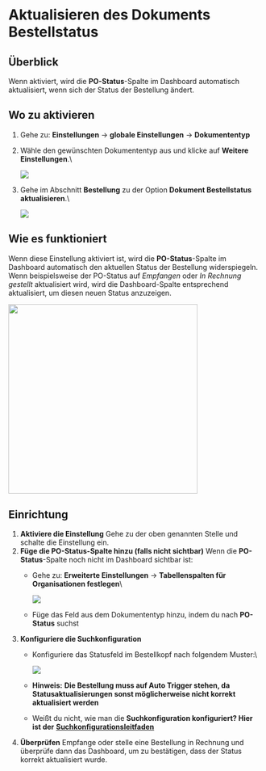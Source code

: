 # Aktualisieren des Dokuments Bestellstatus

## Überblick

Wenn aktiviert, wird die **PO-Status**-Spalte im Dashboard automatisch aktualisiert, wenn sich der Status der Bestellung ändert.

## Wo zu aktivieren

1. Gehe zu: **Einstellungen** → **globale Einstellungen** → **Dokumententyp**
2.  Wähle den gewünschten Dokumententyp aus und klicke auf **Weitere Einstellungen**.\


    ![](https://docs.docbits.com/~gitbook/image?url=https%3A%2F%2F578966019-files.gitbook.io%2F%7E%2Ffiles%2Fv0%2Fb%2Fgitbook-x-prod.appspot.com%2Fo%2Fspaces%252FT2n2w4uDCJvv7CJ5zrdk%252Fuploads%252Fsd3ebb3IETh7wNSA5flh%252Fimage.png%3Falt%3Dmedia%26token%3D6f1d286b-e006-4b23-9866-9ed37bf2bdaa\&width=768\&dpr=4\&quality=100\&sign=b0f0b121\&sv=2)
3.  Gehe im Abschnitt **Bestellung** zu der Option **Dokument Bestellstatus aktualisieren**.\


    ![](https://docs.docbits.com/~gitbook/image?url=https%3A%2F%2F578966019-files.gitbook.io%2F%7E%2Ffiles%2Fv0%2Fb%2Fgitbook-x-prod.appspot.com%2Fo%2Fspaces%252FT2n2w4uDCJvv7CJ5zrdk%252Fuploads%252FSsFkQ46Jd4tn0WGqNSjk%252Fimage.png%3Falt%3Dmedia%26token%3D51ee4f2d-76ae-42b4-a748-f0e9d340b329\&width=768\&dpr=4\&quality=100\&sign=e0f4b1af\&sv=2)

## Wie es funktioniert

Wenn diese Einstellung aktiviert ist, wird die **PO-Status**-Spalte im Dashboard automatisch den aktuellen Status der Bestellung widerspiegeln. Wenn beispielsweise der PO-Status auf _Empfangen_ oder _In Rechnung gestellt_ aktualisiert wird, wird die Dashboard-Spalte entsprechend aktualisiert, um diesen neuen Status anzuzeigen.

<div align="left"><img src="https://docs.docbits.com/~gitbook/image?url=https%3A%2F%2F578966019-files.gitbook.io%2F%7E%2Ffiles%2Fv0%2Fb%2Fgitbook-x-prod.appspot.com%2Fo%2Fspaces%252FT2n2w4uDCJvv7CJ5zrdk%252Fuploads%252FmWZIOi5pqWyeagCfiXgy%252FStatus%2520on%2520Dashboard.jpg%3Falt%3Dmedia%26token%3D3aad59e7-d249-4f07-afa3-c68429128cec&#x26;width=768&#x26;dpr=4&#x26;quality=100&#x26;sign=6cde440e&#x26;sv=2" alt="" width="375"></div>

## Einrichtung

1. **Aktiviere die Einstellung** Gehe zu der oben genannten Stelle und schalte die Einstellung ein.
2. **Füge die PO-Status-Spalte hinzu (falls nicht sichtbar)** Wenn die **PO-Status**-Spalte noch nicht im Dashboard sichtbar ist:
   *   Gehe zu: **Erweiterte Einstellungen** → **Tabellenspalten für Organisationen festlegen**\


       ![](https://docs.docbits.com/~gitbook/image?url=https%3A%2F%2F578966019-files.gitbook.io%2F%7E%2Ffiles%2Fv0%2Fb%2Fgitbook-x-prod.appspot.com%2Fo%2Fspaces%252FT2n2w4uDCJvv7CJ5zrdk%252Fuploads%252Fn6GyECCtvUeKLYd6FkEH%252Fimage.png%3Falt%3Dmedia%26token%3Da023deba-748f-4140-bb33-17483c91f2cf\&width=768\&dpr=4\&quality=100\&sign=164eb544\&sv=2)
   * Füge das Feld aus dem Dokumententyp hinzu, indem du nach **PO-Status** suchst
3. **Konfiguriere die Suchkonfiguration**
   *   Konfiguriere das Statusfeld im Bestellkopf nach folgendem Muster:\


       ![](https://docs.docbits.com/~gitbook/image?url=https%3A%2F%2F578966019-files.gitbook.io%2F%7E%2Ffiles%2Fv0%2Fb%2Fgitbook-x-prod.appspot.com%2Fo%2Fspaces%252FT2n2w4uDCJvv7CJ5zrdk%252Fuploads%252Folrh285NuJO787Udc80C%252Fimage.png%3Falt%3Dmedia%26token%3Def5abe46-fe94-4946-a893-66f7ca21322b\&width=768\&dpr=4\&quality=100\&sign=415e657e\&sv=2)
   * **Hinweis:** **Die Bestellung muss auf Auto Trigger stehen, da Statusaktualisierungen sonst möglicherweise nicht korrekt aktualisiert werden**
   * Weißt du nicht, wie man die **Suchkonfiguration konfiguriert? Hier ist der** [**Suchkonfigurationsleitfaden**](../../../../../setup/document-types/fuzzy-data-configuration-with-master-data.md)
4. **Überprüfen** Empfange oder stelle eine Bestellung in Rechnung und überprüfe dann das Dashboard, um zu bestätigen, dass der Status korrekt aktualisiert wurde.
